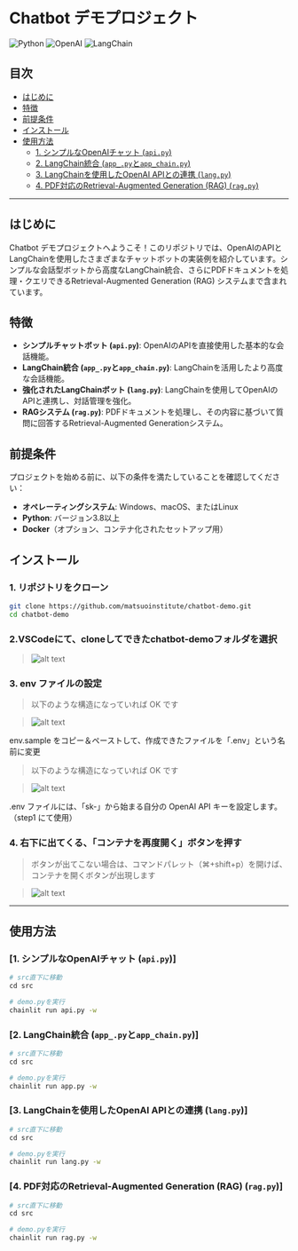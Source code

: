 # Chatbot デモプロジェクト

![Python](https://img.shields.io/badge/Language-Python-blue) ![OpenAI](https://img.shields.io/badge/OpenAI-API-blue) ![LangChain](https://img.shields.io/badge/LangChain-1.0.0-orange)

## 目次

- [はじめに](#はじめに)
- [特徴](#特徴)
- [前提条件](#前提条件)
- [インストール](#インストール)
- [使用方法](#使用方法)
  - [1. シンプルなOpenAIチャット (`api.py`)](#1-シンプルなopenaiチャット-apipy)
  - [2. LangChain統合 (`app_.py`と`app_chain.py`)](#2-langchain統合-appapyとapp_chainpy)
  - [3. LangChainを使用したOpenAI APIとの連携 (`lang.py`)](#3-langchainを使用したopenai-apiとの連携-langpy)
  - [4. PDF対応のRetrieval-Augmented Generation (RAG) (`rag.py`)](#4-pdf対応のretrieval-augmented-generation-ragpy)

---

## はじめに

Chatbot デモプロジェクトへようこそ！このリポジトリでは、OpenAIのAPIとLangChainを使用したさまざまなチャットボットの実装例を紹介しています。シンプルな会話型ボットから高度なLangChain統合、さらにPDFドキュメントを処理・クエリできるRetrieval-Augmented Generation (RAG) システムまで含まれています。

## 特徴

- **シンプルチャットボット (`api.py`)**: OpenAIのAPIを直接使用した基本的な会話機能。
- **LangChain統合 (`app_.py`と`app_chain.py`)**: LangChainを活用したより高度な会話機能。
- **強化されたLangChainボット (`lang.py`)**: LangChainを使用してOpenAIのAPIと連携し、対話管理を強化。
- **RAGシステム (`rag.py`)**: PDFドキュメントを処理し、その内容に基づいて質問に回答するRetrieval-Augmented Generationシステム。

## 前提条件

プロジェクトを始める前に、以下の条件を満たしていることを確認してください：

- **オペレーティングシステム**: Windows、macOS、またはLinux
- **Python**: バージョン3.8以上
- **Docker**（オプション、コンテナ化されたセットアップ用）

## インストール

### 1. リポジトリをクローン

```bash
git clone https://github.com/matsuoinstitute/chatbot-demo.git
cd chatbot-demo
```

### 2.VSCodeにて、cloneしてできたchatbot-demoフォルダを選択

> ![alt text](resource/fig/vscode_フォルダ選択.png)

### 3. env ファイルの設定

> 以下のような構造になっていれば OK です

> ![alt text](resource/fig/vscode_env.png)

env.sample をコピー＆ペーストして、作成できたファイルを「.env」という名前に変更

> 以下のような構造になっていれば OK です

> ![alt text](resource/fig/vscode_env.png)

.env ファイルには、「sk-」から始まる自分の OpenAI API キーを設定します。（step1 にて使用）

### 4. 右下に出てくる、「コンテナを再度開く」ボタンを押す

> ボタンが出てこない場合は、コマンドパレット（⌘+shift+p）を開けば、コンテナを開くボタンが出現します

> ![alt text](resource/fig/vscode_コマンドパレットでコンテナを再度開く.png)

---

## 使用方法

### [1. シンプルなOpenAIチャット (`api.py`)]

```py
# src直下に移動
cd src
```

```sh
# demo.pyを実行
chainlit run api.py -w
```

### [2. LangChain統合 (`app_.py`と`app_chain.py`)]

```py
# src直下に移動
cd src
```

```sh
# demo.pyを実行
chainlit run app.py -w
```

### [3. LangChainを使用したOpenAI APIとの連携 (`lang.py`)]

```py
# src直下に移動
cd src
```

```sh
# demo.pyを実行
chainlit run lang.py -w
```

### [4. PDF対応のRetrieval-Augmented Generation (RAG) (`rag.py`)]

```py
# src直下に移動
cd src
```

```sh
# demo.pyを実行
chainlit run rag.py -w
```